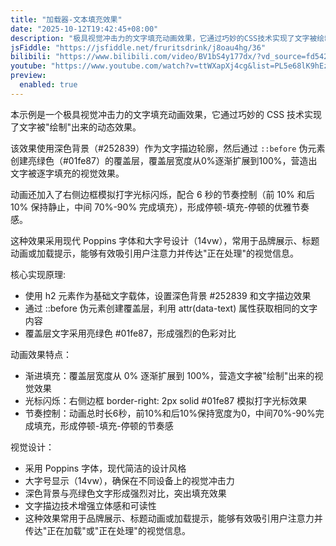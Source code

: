 ```yaml
---
title: "加载器-文本填充效果"
date: "2025-10-12T19:42:45+08:00"
description: "极具视觉冲击力的文字填充动画效果，它通过巧妙的CSS技术实现了文字被绘制出来的动态效果。"
jsFiddle: "https://jsfiddle.net/fruritsdrink/j8oau4hg/36"
bilibili: "https://www.bilibili.com/video/BV1bS4y177dx/?vd_source=fd5426d19aae781900cc2250c92cf986&p=3"
youtube: "https://www.youtube.com/watch?v=ttWXapXj4cg&list=PL5e68lK9hEzeeXtsQCQYd9SAzj6u6wZpi"
preview:
  enabled: true
---
```


本示例是一个极具视觉冲击力的文字填充动画效果，它通过巧妙的 CSS 技术实现了文字被"绘制"出来的动态效果。

该效果使用深色背景（#252839）作为文字描边轮廓，然后通过 `::before` 伪元素创建亮绿色（#01fe87）的覆盖层，覆盖层宽度从0%逐渐扩展到100%，营造出文字被逐字填充的视觉效果。

动画还加入了右侧边框模拟打字光标闪烁，配合 6 秒的节奏控制（前 10% 和后 10% 保持静止，中间 70%-90% 完成填充），形成停顿-填充-停顿的优雅节奏感。

这种效果采用现代 Poppins 字体和大字号设计（14vw），常用于品牌展示、标题动画或加载提示，能够有效吸引用户注意力并传达"正在处理"的视觉信息。

核心实现原理:

- 使用 h2 元素作为基础文字载体，设置深色背景 #252839 和文字描边效果
- 通过 ::before 伪元素创建覆盖层，利用 attr(data-text) 属性获取相同的文字内容
- 覆盖层文字采用亮绿色 #01fe87，形成强烈的色彩对比

动画效果特点：

- 渐进填充：覆盖层宽度从 0% 逐渐扩展到 100%，营造文字被"绘制"出来的视觉效果
- 光标闪烁：右侧边框 border-right: 2px solid #01fe87 模拟打字光标效果
- 节奏控制：动画总时长6秒，前10%和后10%保持宽度为0，中间70%-90%完成填充，形成停顿-填充-停顿的节奏感

视觉设计：

- 采用 Poppins 字体，现代简洁的设计风格
- 大字号显示（14vw），确保在不同设备上的视觉冲击力
- 深色背景与亮绿色文字形成强烈对比，突出填充效果
- 文字描边技术增强立体感和可读性
- 这种效果常用于品牌展示、标题动画或加载提示，能够有效吸引用户注意力并传达"正在加载"或"正在处理"的视觉信息。
